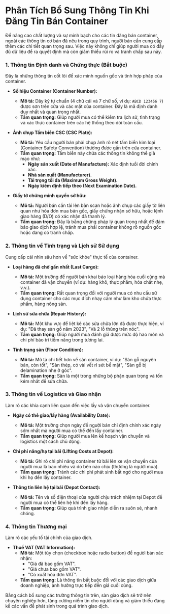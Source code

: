 # Phân Tích Bổ Sung Thông Tin Khi Đăng Tin Bán Container

Để nâng cao chất lượng và sự minh bạch cho các tin đăng bán container, ngoài các thông tin cơ bản đã nêu trong quy trình, người bán cần cung cấp thêm các chi tiết quan trọng sau. Việc này không chỉ giúp người mua có đầy đủ dữ liệu để ra quyết định mà còn giảm thiểu rủi ro và tranh chấp sau này.

### 1. Thông tin Định danh và Chứng thực (Bắt buộc)

Đây là những thông tin cốt lõi để xác minh nguồn gốc và tính hợp pháp của container.

- **Số hiệu Container (Container Number):**
  - **Mô tả:** Dãy ký tự chuẩn (4 chữ cái và 7 chữ số, ví dụ: `ABCD 123456 7`) được sơn trên cửa và các mặt của container. Đây là mã định danh duy nhất và quan trọng nhất.
  - **Tầm quan trọng:** Giúp người mua có thể kiểm tra lịch sử, tình trạng và xác thực container trên các hệ thống theo dõi toàn cầu.

- **Ảnh chụp Tấm biển CSC (CSC Plate):**
  - **Mô tả:** Yêu cầu người bán phải chụp ảnh rõ nét tấm biển kim loại (Container Safety Convention) thường được gắn trên cửa container.
  - **Tầm quan trọng:** Tấm biển này chứa các thông tin không thể giả mạo như:
    - **Ngày sản xuất (Date of Manufacture):** Xác định tuổi đời chính xác.
    - **Nhà sản xuất (Manufacturer).**
    - **Tải trọng tối đa (Maximum Gross Weight).**
    - **Ngày kiểm định tiếp theo (Next Examination Date).**

- **Giấy tờ chứng minh quyền sở hữu:**
  - **Mô tả:** Người bán cần tải lên bản scan hoặc ảnh chụp các giấy tờ liên quan như hóa đơn mua bán gốc, giấy chứng nhận sở hữu, hoặc lệnh giao hàng (D/O) có xác nhận đã thanh lý.
  - **Tầm quan trọng:** Đây là bằng chứng pháp lý quan trọng nhất để đảm bảo giao dịch hợp lệ, tránh mua phải container không rõ nguồn gốc hoặc đang có tranh chấp.

### 2. Thông tin về Tình trạng và Lịch sử Sử dụng

Cung cấp cái nhìn sâu hơn về "sức khỏe" thực tế của container.

- **Loại hàng đã chở gần nhất (Last Cargo):**
  - **Mô tả:** Một trường để người bán khai báo loại hàng hóa cuối cùng mà container đã vận chuyển (ví dụ: hàng khô, thực phẩm, hóa chất nhẹ, v.v.).
  - **Tầm quan trọng:** Rất quan trọng đối với người mua có nhu cầu sử dụng container cho các mục đích nhạy cảm như làm kho chứa thực phẩm, hàng nông sản.

- **Lịch sử sửa chữa (Repair History):**
  - **Mô tả:** Một khu vực để liệt kê các sửa chữa lớn đã được thực hiện, ví dụ: "Đã thay sàn gỗ năm 2023", "Vá 2 lỗ thủng trên nóc".
  - **Tầm quan trọng:** Giúp người mua đánh giá được mức độ hao mòn và chi phí bảo trì tiềm năng trong tương lai.

- **Tình trạng sàn (Floor Condition):**
  - **Mô tả:** Mô tả chi tiết hơn về sàn container, ví dụ: "Sàn gỗ nguyên bản, còn tốt", "Sàn thép, có vài vết rỉ sét bề mặt", "Sàn gỗ bị delamination nhẹ ở góc".
  - **Tầm quan trọng:** Sàn là một trong những bộ phận quan trọng và tốn kém nhất để sửa chữa.

### 3. Thông tin về Logistics và Giao nhận

Làm rõ các khía cạnh liên quan đến việc lấy và vận chuyển container.

- **Ngày có thể giao/lấy hàng (Availability Date):**
  - **Mô tả:** Một trường chọn ngày để người bán chỉ định chính xác ngày sớm nhất mà người mua có thể đến lấy container.
  - **Tầm quan trọng:** Giúp người mua lên kế hoạch vận chuyển và logistics một cách chủ động.

- **Chi phí nâng/hạ tại bãi (Lifting Costs at Depot):**
  - **Mô tả:** Ghi rõ chi phí nâng container từ bãi lên xe vận chuyển của người mua là bao nhiêu và do bên nào chịu (thường là người mua).
  - **Tầm quan trọng:** Tránh các chi phí phát sinh bất ngờ cho người mua khi họ đến lấy container.

- **Thông tin liên hệ tại bãi (Depot Contact):**
  - **Mô tả:** Tên và số điện thoại của người chịu trách nhiệm tại Depot để người mua có thể liên hệ khi đến lấy hàng.
  - **Tầm quan trọng:** Giúp quá trình giao nhận diễn ra suôn sẻ, nhanh chóng.

### 4. Thông tin Thương mại

Làm rõ các yếu tố tài chính của giao dịch.

- **Thuế VAT (VAT Information):**
  - **Mô tả:** Một tùy chọn (checkbox hoặc radio button) để người bán xác nhận:
    - "Giá đã bao gồm VAT".
    - "Giá chưa bao gồm VAT".
    - "Có xuất hóa đơn VAT".
  - **Tầm quan trọng:** Là thông tin bắt buộc đối với các giao dịch giữa doanh nghiệp, ảnh hưởng trực tiếp đến giá cuối cùng.

Bằng cách bổ sung các trường thông tin trên, sàn giao dịch sẽ trở nên chuyên nghiệp hơn, tăng cường niềm tin cho người dùng và giảm thiểu đáng kể các vấn đề phát sinh trong quá trình giao dịch.
